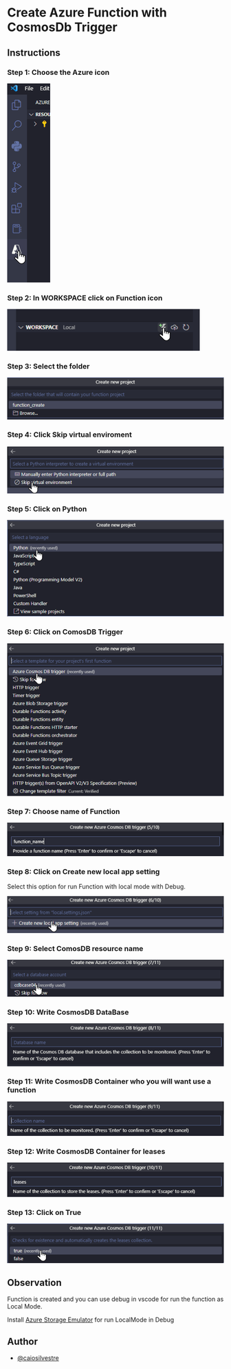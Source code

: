 
# Create Azure Function with CosmosDb Trigger

## Instructions

### Step 1: Choose the Azure icon

![Step1](img/Step1.png?raw=true)

### Step 2: In WORKSPACE click on Function icon

![Step2](img/Step%202.png?raw=true)

### Step 3: Select the folder

![Step3](img/Step%203.png?raw=true)

### Step 4: Click Skip virtual enviroment

![Step4](img/Step%204.png?raw=true)

### Step 5: Click on Python

![Step5](img/Step%205.png?raw=true)

### Step 6: Click on ComosDB Trigger

![Step6](img/Step%206.png?raw=true)

### Step 7: Choose name of Function

![Step7](img/Step%207.png?raw=true)

### Step 8: Click on Create new local app setting

Select this option for run Function with local mode with Debug.

![Step8](img/Step%208.png?raw=true)

### Step 9: Select ComosDB resource name

![Step9](img/Step%209.png?raw=true)

### Step 10: Write CosmosDB DataBase

![Step10](img/Step%2010.png?raw=true)

### Step 11: Write CosmosDB Container who you will want use a function

![Step11](img/Step%2011.png?raw=true)

### Step 12: Write CosmosDB Container for leases

![Step12](img/Step%2012.png?raw=true)

### Step 13: Click on True

![Step13](img/Step%2013.png?raw=true)


## Observation
Function is created and you can use debug in vscode for run the function as Local Mode.

Install [Azure Storage Emulator](https://learn.microsoft.com/en-us/azure/storage/common/storage-use-emulator#get-the-storage-emulator) for run LocalMode in Debug

## Author
- [@caiosilvestre](https://www.github.com/caiosilvestre)
